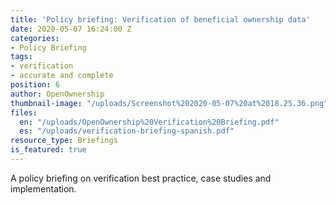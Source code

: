 ```yaml
---
title: 'Policy briefing: Verification of beneficial ownership data'
date: 2020-05-07 16:24:00 Z
categories:
- Policy Briefing
tags:
- verification
- accurate and complete
position: 6
author: OpenOwnership
thumbnail-image: "/uploads/Screenshot%202020-05-07%20at%2018.25.36.png"
files:
  en: "/uploads/OpenOwnership%20Verification%20Briefing.pdf"
  es: "/uploads/verification-briefing-spanish.pdf"
resource_type: Briefings
is_featured: true
---
```


A policy briefing on verification best practice, case studies and implementation.
